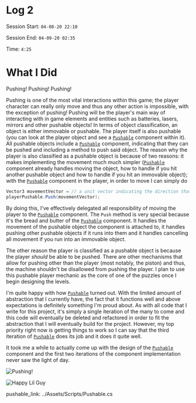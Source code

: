 # Log 2


Session Start: `04-08-20 22:10`


Session End: `04-09-20 02:35`


Time: `4:25`

# What I Did
Pushing! Pushing! Pushing!

Pushing is one of the most vital interactions within this game; the player character can really only move and thus any other action is impossible, with the exception of pushing! Pushing will be the player's main way of interacting with in game elements and entities such as batteries, lasers, mirrors and other pushable objects! In terms of object classification, an object is either immovable or pushable. The player itself is also pushable (you can look at the player object and see a [`Pushable`](pushable_link) component within it). All pushable objects include a [`Pushable`](pushable_link) component, indicating that they can be pushed and including a method to push said object. The reason why the player is also classified as a pushable object is because of two reasons: it makes implementing the movement much much simpler ([`Pushable`](pushable_link) component already handles moving the object, how to handle if you hit another pushable object and how to handle if you hit an immovable object); with the [`Pushable`](pushable_link) component in the player, in order to move I can simply do

```cs
Vector3 movementVector = // a unit vector indicating the direction that the player will move in
playerPushable.Push(movementVector);
```

By doing this, I've effectively delegated all responsibility of moving the player to the [`Pushable`](pushable_link) component. The `Push` method is very special because it's the bread and butter of the [`Pushable`](pushable_link) component. It handles the movement of the pushable object the component is attached to, it handles pushing other pushable objects if it runs into them and it handles cancelling all movement if you run into an immovable object.

The other reason the player is classified as a pushable object is because the player _should_ be able to be pushed. There are other mechanisms that allow for pushing other than the player (most notably, the piston) and thus, the machine shouldn't be disallowed from pushing the player. I plan to use this pushable player mechanic as the core of one of the puzzles once I begin designing the levels.

I'm quite happy with how [`Pushable`](pushable_link) turned out. With the limited amount of abstraction that I currently have, the fact that it functions well and above expectations is definitely something I'm proud about. As with all code that I write for this project, it's simply a single iteration of the many to come and this code will eventually be deleted and refactored in order to fit the abstraction that I will eventually build for the project. However, my top priority right now is getting things to work so I can say that the third iteration of [`Pushable`](pushable_link) does its job and it does it quite well.

It took me a while to actually come up with the design of the [`Pushable`](pushable_link) component and the first two iterations of the component implementation never saw the light of day.


![Pushing!](../Capstone_Logs/Resources/Log3/Pushing.gif "Pushing!")



![Happy Lil Guy](../Capstone_Logs/Resouces/Log3/HappyLilGuy.png "Happy Lil Guy")


pushable_link: ../Assets/Scripts/Pushable.cs
